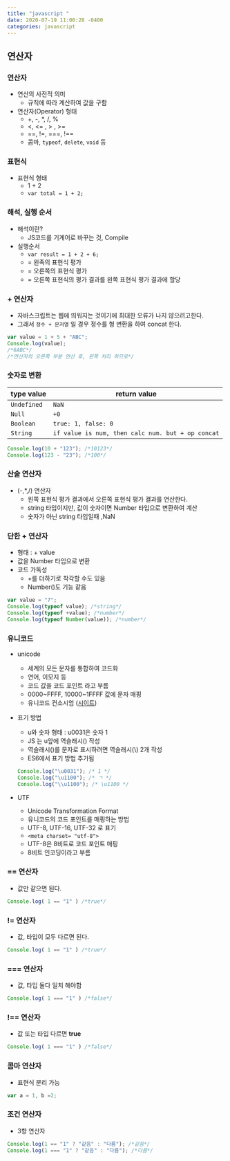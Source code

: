 ```yaml
---
title: "javascript "
date: 2020-07-19 11:00:28 -0400
categories: javascript
---
```


## 연산자

### 연산자
- 연산의 사전적 의미
    - 규칙에 따라 계산하여 값을 구함
- 연산자(Operator) 형태
    - +, -, *, /, %
    - <, <= , > , >=
    - ==, !=, ===, !==
    - 콤마, ```typeof```, ```delete```, ```void``` 등

### 표현식

- 표현식 형태
    - 1 + 2
    -  ```var total = 1 + 2;```

### 해석, 실행 순서

- 해석이란?
    - JS코드를 기계어로 바꾸는 것, Compile
- 실행순서
    - ```var result = 1 + 2 + 6;```
    - = 왼족의 표현식 평가
    - = 오른쪽의 표현식 평가
    - = 오른쪽 표현식의 평가 결과를 왼쪽 표현식 평가 결과에 할당

### + 연산자

- 자바스크립트는 웹에 띄워지는 것이기에 최대한 오류가 나지 않으려고한다.
- 그래서 ``` 정수 + 문저열 ``` 일 경우 정수를 형 변환을 하여 concat 한다.
```javascript
var value = 1 + 5 + "ABC";
Console.log(value);
/*6ABC*/
/*연산자의 오른쪽 부분 연산 후, 왼쪽 처리 하므로*/
```
### 숫자로 변환

|type value | return value|
|------|---|
|```Undefined```|```NaN```|
|```Null```|```+0```|
|```Boolean```|```true: 1, false: 0```|
|```String``` |```if value is num, then calc num. but + op concat```|


```javascript
Console.log(10 + "123"); /*10123*/
Console.log(123 - "23"); /*100*/
```


### 산술 연산자

- (-,*,/) 연산자
    - 왼쪽 표현식 평가 결과에서 오른쪽 표현식 평가 결과를 연산한다.
    - string 타입이지만, 값이 숫자이면 Number 타입으로 변환하여 계산
    - 숫자가 아닌 string 타입일때 ,NaN

### 단한 + 연산자

- 형태 : + value
- 값을 Number 타입으로 변환
- 코드 가독성
    - +를 더하기로 착각할 수도 있음
    - Number()도 기능 같음

```javascript
var value = "7";
Console.log(typeof value); /*string*/
Console.log(typeof +value); /*number*/
Console.log(typeof Number(value)); /*number*/
```

### 유니코드

- unicode
    - 세계의 모든 문자를 통합하여 코드화
    - 연어, 이모지 등
    - 코드 값을 코드 포인트 라고 부름
    - 0000~FFFF, 10000~1FFFF 값에 문자 매핑
    - 유니코드 컨소시엄 ([시이트](http://www.unicode.org/))

- 표기 방법
    - u와 숫자 형태 : u0031은 숫자 1
    - JS 는 u앞에 역슬래시(\) 작성
    - 역슬래시(\)를 문자로 표시하려면 역슬래시(\\) 2개 작성
    - ES6에서 표기 방법 추가됨
    ```javascript
    Console.log("\u0031"); /* 1 */
    Console.log("\u1100"); /* ㄱ */
    Console.log("\\u1100"); /* \u1100 */
    ```
- UTF
    - Unicode Transformation Format
    - 유니코드의 코드 포인트를 매핑하는 방법
    - UTF-8, UTF-16, UTF-32 로 표기
    - ```<meta charset= "utf-8">```
    - UTF-8은 8비트로 코드 포인트 매핑
    - 8비트 인코딩이라고 부름

### == 연산자
- 값만 같으면 된다.
```javascript
Console.log( 1 == "1" ) /*true*/
```

### != 연산자
- 값, 타입이 모두 다르면 된다.
```javascript
Console.log( 1 == "1" ) /*true*/
```
### === 연산자
- 값, 타입 둘다 일치 해야함
```javascript
Console.log( 1 === "1" ) /*false*/
```

### !== 연산자
- 값 또는 타입 다르면 **true**
```javascript
Console.log( 1 === "1" ) /*false*/
```

### 콤마 연산자

- 표현식 분리 가능
```javascript
var a = 1, b =2;
```

### 조건 연산자
- 3항 연산자
```javascript
Console.log(1 == "1" ? "같음" : "다름"); /*같음*/
Console.log(1 === "1" ? "같음" : "다름"); /*다름*/
```
